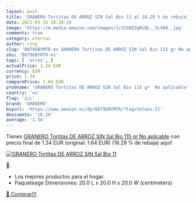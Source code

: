 ```yaml
---
layout: post
title: 'GRANERO Tortitas DE ARROZ SIN Sal Bio 11 al 18.29 % de rebaja'
date: 2021-03-10 18:28:29
image: 'https://m.media-amazon.com/images/I/315BEZgNiBL._SL400_.jpg'
comments: true
category: ofertas
author: ring
slug: 'B079GBYMTR-es GRANERO Tortitas DE ARROZ SIN Sal Bio 115 gr No aplicable'
sku: 'B079GBYMTR-es'
tags: [ 'arroz', ]
actualPrice: 1.34 EUR
currency: EUR
price: 1.34
comparePrice: 1.64 EUR
prodname: 'GRANERO Tortitas DE ARROZ SIN Sal Bio 115 gr  No aplicable'
country: 'es'
flag: '🇪🇸'
brand: 'GRANERO'
buyurl: 'https://www.amazon.es/dp/B079GBYMTR/?tag=tolees-21'
descuento: '18.29'
average: '1.34'
---
```


Tienes [GRANERO Tortitas DE ARROZ SIN Sal Bio 115 gr  No aplicable](https://www.amazon.es/dp/B079GBYMTR/?tag=tolees-21) con precio final de  1.34 EUR (original: 1.64 EUR) (18.29 %  de rebaja) aqui!

[![GRANERO Tortitas DE ARROZ SIN Sal Bio 11](https://m.media-amazon.com/images/I/315BEZgNiBL._SL400_.jpg)](https://www.amazon.es/dp/B079GBYMTR/?tag=tolees-21)

🔎:

- Los mejores productos para el hogar.
- Paqueteage Dimensiones: 20.0 L x 20.0 H x 20.0 W (centimeters)

[🛒 Comprar!!!](https://www.amazon.es/dp/B079GBYMTR/?tag=tolees-21)
